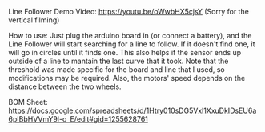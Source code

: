 Line Follower
Demo Video:
https://youtu.be/oWwbHX5cjsY
(Sorry for the vertical filming)

How to use:
Just plug the arduino board in (or connect a battery), and the Line Follower will start searching for a line to follow. 
If it doesn't find one, it will go in circles until it finds one. This also helps if the sensor ends up outside of a line to mantain the last curve that it took.
Note that the threshold was made specific for the board and line that I used, so modifications may be required.
Also, the motors' speed depends on the distance between the two wheels.

BOM Sheet:
https://docs.google.com/spreadsheets/d/1Htry010sDG5Vxl1XxuDkIDsEU6a6pIBbHVVmY9l-o_E/edit#gid=1255628761

